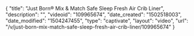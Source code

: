 {
    "title": "Just Born&reg; Mix &amp; Match Safe Sleep Fresh Air Crib Liner",
    "description": "",
    "videoid": "109965674",
    "date_created": "1502518003",
    "date_modified": "1504247455",
    "type": "captivate",
    "layout": "video",
    "url": "\/v\/just-born-mix-match-safe-sleep-fresh-air-crib-liner\/109965674"
}